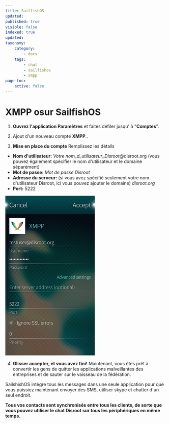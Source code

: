 ```yaml
---
title: SailfishOS
updated:
published: true
visible: false
indexed: true
updated:
taxonomy:
    category:
        - docs
    tags:
        - chat
        - sailfishos
        - xmpp
page-toc:
    active: false
---
```


# XMPP osur SailfishOS

1. **Ouvrez l'application Paramètres** et faites défiler jusqu' à "**Comptes**".

2. Ajout d'un nouveau compte **XMPP**..

3. **Mise en place du compte** Remplissez les détails
 - **Nom d'utilisateur:** *Votre nom_d_utilisateur_Disroot*@disroot.org (vous pouvez également spécifier le nom d'utilisateur et le domaine séparément)
 - **Mot de passe:** *Mot de passe Disroot*
 - **Adresse du serveur:** (si vous avez spécifié seulement votre nom d'utilisateur Disroot, ici vous pouvez ajouter le domaine) *disroot.org*
 - **Port:** 5222

![](en/sailfish_xmpp1.png)

4. **Glisser accepter, et vous avez fini!**
Maintenant, vous êtes prêt à convertir les gens de quitter les applications malveillantes des entreprises et de sauter sur le vaisseau de la fédération.

SailshishOS intègre tous les messages dans une seule application pour que vous puissiez maintenant envoyer des SMS, utiliser skype et chatter d'un seul endroit.

**Tous vos contacts sont synchronisés entre tous les clients, de sorte que vous pouvez utiliser le chat Disroot sur tous les périphériques en même temps.**
